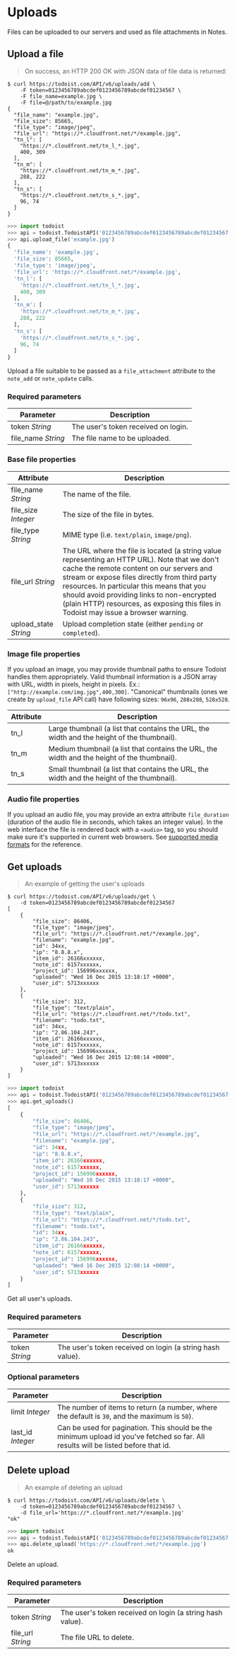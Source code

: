 # Uploads

Files can be uploaded to our servers and used as file attachments in Notes.

## Upload a file

> On success, an HTTP 200 OK with JSON data of file data is returned:

```shell
$ curl https://todoist.com/API/v6/uploads/add \
    -F token=0123456789abcdef0123456789abcdef01234567 \
    -F file_name=example.jpg \
    -F file=@/path/to/example.jpg
{
  "file_name": "example.jpg",
  "file_size": 85665,
  "file_type": "image/jpeg",
  "file_url": "https://*.cloudfront.net/*/example.jpg",
  "tn_l": [
    "https://*.cloudfront.net/tn_l_*.jpg",
    400, 309
  ],
  "tn_m": [
    "https://*.cloudfront.net/tn_m_*.jpg",
    288, 222
  ],
  "tn_s": [
    "https://*.cloudfront.net/tn_s_*.jpg",
    96, 74
  ]
}
```

```python
>>> import todoist
>>> api = todoist.TodoistAPI('0123456789abcdef0123456789abcdef01234567')
>>> api.upload_file('example.jpg')
{
  'file_name': 'example.jpg',
  'file_size': 85665,
  'file_type': 'image/jpeg',
  'file_url': 'https://*.cloudfront.net/*/example.jpg',
  'tn_l': [
    'https://*.cloudfront.net/tn_l_*.jpg',
    400, 309
  ],
  'tn_m': [
    'https://*.cloudfront.net/tn_m_*.jpg',
    288, 222
  ],
  'tn_s': [
    'https://*.cloudfront.net/tn_s_*.jpg',
    96, 74
  ]
}

```
Upload a file suitable to be passed as a `file_attachment` attribute to the `note_add` or `note_update` calls.

### Required parameters

Parameter | Description
--------- | -----------
token *String* | The user's token received on login.
file_name *String* | The file name to be uploaded.

### Base file properties

Attribute | Description
--------- | -----------
file_name *String* | The name of the file.
file_size *Integer* | The size of the file in bytes.
file_type *String* | MIME type (i.e. `text/plain`, `image/png`).
file_url *String* | The URL where the file is located (a string value representing an HTTP URL). Note that we don't cache the remote content on our servers and stream or expose files directly from third party resources. In particular this means that you should avoid providing links to non-encrypted (plain HTTP) resources, as exposing this files in Todoist may issue a browser warning.
upload_state *String* | Upload completion state (either `pending` or `completed`).

### Image file properties

If you upload an image, you may provide thumbnail paths to ensure Todoist handles them appropriately. Valid thumbnail information is a JSON array with URL, width in pixels, height in pixels. Ex.: `["http://example.com/img.jpg",400,300]`. "Canonical" thumbnails (ones we create by `upload_file` API call) have following sizes: `96x96`, `288x288`, `528x528`.

Attribute | Description
--------- | -----------
tn_l | Large thumbnail (a list that contains the URL, the width and the height of the thumbnail).
tn_m | Medium thumbnail (a list that contains the URL, the width and the height of the thumbnail).
tn_s | Small thumbnail (a list that contains the URL, the width and the height of the thumbnail).

### Audio file properties

If you upload an audio file, you may provide an extra attribute `file_duration` (duration of the audio file in seconds, which takes an integer value). In the web interface the file is rendered back with a `<audio>` tag, so you should make sure it's supported in current web browsers. See [supported media formats](https://developer.mozilla.org/en-US/docs/HTML/Supported_media_formats) for the reference.

## Get uploads

> An example of getting the user's uploads

```shell
$ curl https://todoist.com/API/v6/uploads/get \
    -d token=0123456789abcdef0123456789abcdef01234567
[
    {
        "file_size": 86406,
        "file_type": "image/jpeg",
        "file_url": "https://*.cloudfront.net/*/example.jpg",
        "filename": "example.jpg",
        "id": 34xx,
        "ip": "8.8.8.x",
        "item_id": 26166xxxxxx,
        "note_id": 6157xxxxxx,
        "project_id": 156996xxxxxx,
        "uploaded": "Wed 16 Dec 2015 13:18:17 +0000",
        "user_id": 5713xxxxxx
    },
    {
        "file_size": 312,
        "file_type": "text/plain",
        "file_url": "https://*.cloudfront.net/*/todo.txt",
        "filename": "todo.txt",
        "id": 34xx,
        "ip": "2.86.104.243",
        "item_id": 26166xxxxxx,
        "note_id": 6157xxxxxx,
        "project_id": 156996xxxxxx,
        "uploaded": "Wed 16 Dec 2015 12:08:14 +0000",
        "user_id": 5713xxxxxx
    }
]
```

```python
>>> import todoist
>>> api = todoist.TodoistAPI('0123456789abcdef0123456789abcdef01234567')
>>> api.get_uploads()
[
    {
        "file_size": 86406,
        "file_type": "image/jpeg",
        "file_url": "https://*.cloudfront.net/*/example.jpg",
        "filename": "example.jpg",
        "id": 34xx,
        "ip": "8.8.8.x",
        "item_id": 26166xxxxxx,
        "note_id": 6157xxxxxx,
        "project_id": 156996xxxxxx,
        "uploaded": "Wed 16 Dec 2015 13:18:17 +0000",
        "user_id": 5713xxxxxx
    },
    {
        "file_size": 312,
        "file_type": "text/plain",
        "file_url": "https://*.cloudfront.net/*/todo.txt",
        "filename": "todo.txt",
        "id": 34xx,
        "ip": "2.86.104.243",
        "item_id": 26166xxxxxx,
        "note_id": 6157xxxxxx,
        "project_id": 156996xxxxxx,
        "uploaded": "Wed 16 Dec 2015 12:08:14 +0000",
        "user_id": 5713xxxxxx
    }
]
```

Get all user's uploads.

### Required parameters

Parameter | Description
--------- | -----------
token *String* | The user's token received on login (a string hash value).

### Optional parameters

Parameter | Description
--------- | -----------
limit *Integer* | The number of items to return (a number, where the default is `30`, and the maximum is `50`).
last_id *Integer* | Can be used for pagination. This should be the minimum upload id you've fetched so far. All results will be listed before that id.

## Delete upload

> An example of deleting an upload

```shell
$ curl https://todoist.com/API/v6/uploads/delete \
    -d token=0123456789abcdef0123456789abcdef01234567 \
    -d file_url='https://*.cloudfront.net/*/example.jpg'
"ok"
```

```python
>>> import todoist
>>> api = todoist.TodoistAPI('0123456789abcdef0123456789abcdef01234567')
>>> api.delete_upload('https://*.cloudfront.net/*/example.jpg')
ok
```

Delete an upload.

### Required parameters

Parameter | Description
--------- | -----------
token *String* | The user's token received on login (a string hash value).
file_url *String* | The file URL to delete.

